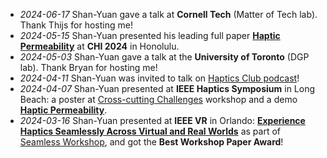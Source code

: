 - _2024-06-17_ Shan-Yuan gave a talk at **Cornell Tech** (Matter of Tech lab). Thank Thijs for hosting me!
- _2024-05-15_ Shan-Yuan presented his leading full paper **[Haptic Permeability](projects/haptic-permeability/haptic-permeability-CHI24.pdf)** at **CHI 2024** in Honolulu.
- _2024-05-03_ Shan-Yuan gave a talk at the **University of Toronto** (DGP lab). Thank Bryan for hosting me!
- _2024-04-11_ Shan-Yuan was invited to talk on [Haptics Club podcast](https://thehapticsclub.com/episodes/haptics-club-52-shan-yuan-teng-on-enabling-haptic-experiences-anywhere-anytime)!
- _2024-04-07_ Shan-Yuan presented at **IEEE Haptics Symposium** in Long Beach: a poster at [Cross-cutting Challenges](https://2024.hapticssymposium.org/program/ccc2/) workshop and a demo **[Haptic Permeability](projects/haptic-permeability/haptic-permeability-CHI24.pdf)**.
- _2024-03-16_ Shan-Yuan presented at **IEEE VR** in Orlando:  **[Experience Haptics Seamlessly Across Virtual and Real Worlds](projects/seamless-haptics-IEEEVR24.pdf)** as part of [Seamless Workshop](https://sites.google.com/cluster.mu/1st-ws-seamless-reality/), and got the **Best Workshop Paper Award**!

<!--

- _2023-11-17_ Shan-Yuan passed **PhD candidacy exam** (now a PhD candidate)! \\
  (committee members: Pedro Lopes, Ken Nakagaki, Sean Follmer)
- _2023-10-31_ Shan-Yuan's co-authored paper **ThermalRouter** was presented at **UIST 2023** in San Francisco.
- _2023-10-25_ Shan-Yuan gave a talk in HCI Lunch at **Stanford University**.
- _2023-09-30_ Shan-Yuan demonstrated [touch&fold](projects/touchfold) at **Chicago Southside Science Festival**.

-->